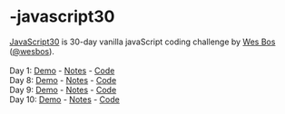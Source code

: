 # -javascript30
<a href="https://javascript30.com/" target="_blank" title="JavaScript30" rel="external">JavaScript30</a> is 30-day vanilla javaScript coding challenge by <a href="http://wesbos.com/" target="_blank" title="Wes Bos's website" rel="external">Wes Bos</a> (<a href="https://twitter.com/wesbos?ref_src=twsrc%5Egoogle%7Ctwcamp%5Eserp%7Ctwgr%5Eauthor" target="_blank" title="Wes Bos on Twitter">@wesbos</a>).
<br>
<br>
Day 1: 
 <a href="http://www.anuvi.me/javascript30/day1.html" target="_blank" title="Day 1" rel="external">Demo</a> - <a href="http://www.anuvi.me/blog/javascript30-day-1/" title="blog" rel="external">Notes</a> -  <a href="https://github.com/AnuVi/-javascript30/blob/master/Day1%20Drumkit/day1.html" target="_blank" title="Day1-Code" rel="internal">Code</a>
 <br>
 Day 8: 
 <a href="http://www.anuvi.me/javascript30/day8.html" target="_blank" title="Day 8" rel="external">Demo</a> - <a href="http://www.anuvi.me/blog/javascript30-day-8/" title="blog" rel="external">Notes</a> -  <a href="https://github.com/AnuVi/-javascript30/blob/master/Day8%20-%20Fun%20with%20HTML5%20Canvas/Day8.html" target="_blank" title="Day8-Code" rel="internal">Code</a>
 <br>
  Day 9: 
 <a href="http://www.anuvi.me/javascript30/day9.html" target="_blank" title="Day 9" rel="external">Demo</a> - <a href="http://www.anuvi.me/blog/javascript30-day-9/" title="blog" rel="external">Notes</a> -  <a href="https://github.com/AnuVi/-javascript30/blob/master/Day9/day9.html" target="_blank" title="Day9-Code" rel="internal">Code</a>
 <br>
 Day 10: 
 <a href="http://www.anuvi.me/javascript30/day10.html" target="_blank" title="Day 10" rel="external">Demo</a> - <a href="http://www.anuvi.me/blog/javascript30-day-10/" title="blog" rel="external">Notes</a> -  <a href="https://github.com/AnuVi/-javascript30/blob/master/Day10/Read.md" target="_blank" title="Day10-Code" rel="internal">Code</a>
